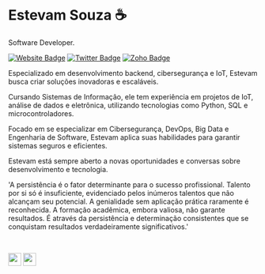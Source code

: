 # Estevam Souza ☕

Software Developer.

[![Website Badge](https://img.shields.io/badge/-estevamsouza.com.br-47CCCC?style=flat&logo=Google-Chrome&logoColor=white&link=https://jessicalim.me)](https://estevamsouza.com.br)
[![Twitter Badge](https://img.shields.io/badge/-estevamsl-1ca0f1?style=flat&labelColor=1ca0f1&logo=buymeacoffee&logoColor=white&link=https://buymeacoffee.com/estevamsl)](https://buymeacoffee.com/estevamsl)
[![Zoho Badge](https://img.shields.io/badge/-contato@estevamsouza.com.br-purple?style=flat&logo=Zoho&logoColor=white&link=mailto:contato@estevamsouza.com.br)](mailto:contato@estevamsouza.com.br)

Especializado em desenvolvimento backend, cibersegurança e IoT, Estevam busca criar soluções inovadoras e escaláveis.

Cursando Sistemas de Informação, ele tem experiência em projetos de IoT, análise de dados e eletrônica, utilizando tecnologias como Python, SQL e microcontroladores.

Focado em se especializar em Cibersegurança, DevOps, Big Data e Engenharia de Software, Estevam aplica suas habilidades para garantir sistemas seguros e eficientes.

Estevam está sempre aberto a novas oportunidades e conversas sobre desenvolvimento e tecnologia.

'A persistência é o fator determinante para o sucesso profissional. Talento por si só é insuficiente, evidenciado pelos inúmeros talentos que não alcançam seu potencial. A genialidade sem aplicação prática raramente é reconhecida. A formação acadêmica, embora valiosa, não garante resultados. É através da persistência e determinação consistentes que se conquistam resultados verdadeiramente significativos.'

</br>

<p align="left">
  <img src="https://skillicons.dev/icons?i=html,css,js,ts,nodejs,react,reactivex,graphql,prisma,sequelize,nextjs,nest,py,flask,cpp" height="26"/>
  <img src="https://skillicons.dev/icons?i=vercel,docker,postgres,mongodb,planetscale,supabase,heroku,yarn,git,vscode,arch" height="26"/>
</p>
